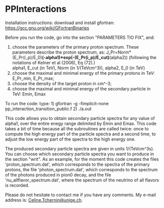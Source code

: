 # PPInteractions
Installation instructions:
download and install gfortran: https://gcc.gnu.org/wiki/GFortranBinaries

Before you run the code, go into the section "PARAMETERS TIO FIX", and:
1) choose the parameters of the primary proton spectrum. These parameters describe the proton spectrum, as: J_Pr=Norm*(E_Pr(i_p)/E_0)**(-alpha1)*exp(-(E_Pr(i_p)/E_cut)**(alpha2)) (following the notations of Kelner et al (2006), Eq (72).) 	
  alpha1, E_cut (in TeV), Norm (in 1/(TeVcm^3)), alpha2,	E_0 (in TeV)
2) choose the maximal and minimal energy of the primary protons in TeV: E_Pr_min, E_Pr_max;  
3) choose the density of the target proton in cm^-3;
4) choose the maximal and minimal energy of the secondary particle in TeV: Emin, Emax 

To run the code:
type: 1) gfortran -g -fimplicit-none pp_interaction_transition_public.f
      2) ./a.out 

This code allows you to obtain secondary particle spectra for any value of alpha1, over the entire enegy range delimited by Emin and Emax.	This code takes a bit of time because all the subroutines are called twice: once to compute the high energy part of the particle spectra and a second time, to adjust the low energy part of the spectra to the high energy one.

The produced secondary particle spectra are given in units 1/(TeVcm^3s). You can choose which secondary particle spectra you want to produce in the section "writ". As an example, for the moment this code creates the files 'proton_spectrum.dat', which corresponds to the spectra of the primary protons, the file 'photon_spectrum.dat', which corresponds to the spectrum of the photons produced in pion0 decay, and the file 'nu_allflavor_spectrum.dat', where the spectrum of the neutrino of all flavors is recorded.  

Please do not hesitate to contact me if you have any comments. My e-mail address is: Celine.Tchernin@unige.ch. 
